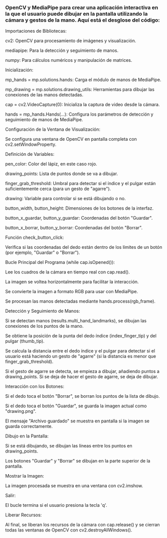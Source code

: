 ### OpenCV y MediaPipe para crear una aplicación interactiva en la que el usuario puede dibujar en la pantalla utilizando la cámara y gestos de la mano. Aquí está el desglose del código:

Importaciones de Bibliotecas:

cv2: OpenCV para procesamiento de imágenes y visualización.

mediapipe: Para la detección y seguimiento de manos.

numpy: Para cálculos numéricos y manipulación de matrices.

Inicialización:

mp_hands = mp.solutions.hands: Carga el módulo de manos de MediaPipe.

mp_drawing = mp.solutions.drawing_utils: Herramientas para dibujar las conexiones de las manos detectadas.

cap = cv2.VideoCapture(0): Inicializa la captura de video desde la cámara.

hands = mp_hands.Hands(...): Configura los parámetros de detección y seguimiento de manos de MediaPipe.

Configuración de la Ventana de Visualización:

Se configura una ventana de OpenCV en pantalla completa con cv2.setWindowProperty.

Definición de Variables:

pen_color: Color del lápiz, en este caso rojo.

drawing_points: Lista de puntos donde se va a dibujar.

finger_grab_threshold: Umbral para detectar si el índice y el pulgar están suficientemente cerca (para un gesto de "agarre").

drawing: Variable para controlar si se está dibujando o no.

button_width, button_height: Dimensiones de los botones de la interfaz.

button_x_guardar, button_y_guardar: Coordenadas del botón "Guardar".

button_x_borrar, button_y_borrar: Coordenadas del botón "Borrar".

Función check_button_click:

Verifica si las coordenadas del dedo están dentro de los límites de un botón (por ejemplo, "Guardar" o "Borrar").

Bucle Principal del Programa (while cap.isOpened()):

Lee los cuadros de la cámara en tiempo real con cap.read().

La imagen se voltea horizontalmente para facilitar la interacción.

Se convierte la imagen a formato RGB para usar con MediaPipe.

Se procesan las manos detectadas mediante hands.process(rgb_frame).

Detección y Seguimiento de Manos:

Si se detectan manos (results.multi_hand_landmarks), se dibujan las conexiones de los puntos de la mano.

Se obtiene la posición de la punta del dedo índice (index_finger_tip) y del pulgar (thumb_tip).

Se calcula la distancia entre el dedo índice y el pulgar para detectar si el usuario está haciendo un gesto de "agarre" (si la distancia es menor que finger_grab_threshold).

Si el gesto de agarre se detecta, se empieza a dibujar, añadiendo puntos a drawing_points. Si se deja de hacer el gesto de agarre, se deja de dibujar.

Interacción con los Botones:

Si el dedo toca el botón "Borrar", se borran los puntos de la lista de dibujo.

Si el dedo toca el botón "Guardar", se guarda la imagen actual como "drawing.png".

El mensaje "Archivo guardado" se muestra en pantalla si la imagen se guarda correctamente.

Dibujo en la Pantalla:

Si se está dibujando, se dibujan las líneas entre los puntos en drawing_points.

Los botones "Guardar" y "Borrar" se dibujan en la parte superior de la pantalla.

Mostrar la Imagen:

La imagen procesada se muestra en una ventana con cv2.imshow.

Salir:

El bucle termina si el usuario presiona la tecla 'q'.

Liberar Recursos:

Al final, se liberan los recursos de la cámara con cap.release() y se cierran todas las ventanas de OpenCV con cv2.destroyAllWindows().
